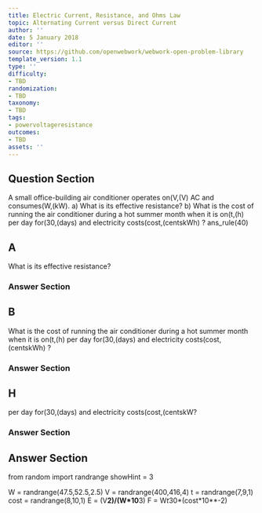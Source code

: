 ```yaml
---
title: Electric Current, Resistance, and Ohms Law
topic: Alternating Current versus Direct Current
author: ''
date: 5 January 2018
editor: ''
source: https://github.com/openwebwork/webwork-open-problem-library
template_version: 1.1
type: ''
difficulty:
- TBD
randomization:
- TBD
taxonomy:
- TBD
tags:
- powervoltageresistance
outcomes:
- TBD
assets: ''
---
```


## Question Section 

A small office-building air conditioner operates on(V,(V) AC and consumes(W,(kW).
a) What is its effective resistance?
b) What is the cost of running the air conditioner during a hot summer month when it is on(t,(h) per day for(30,(days) and electricity costs(cost,(centskWh) ?
ans_rule(40)

## A
What is its effective resistance?
### Answer Section
## B
What is the cost of running the air conditioner during a hot summer month when it is on(t,(h) per day for(30,(days) and electricity costs(cost,(centskWh) ?
### Answer Section
## H
per day for(30,(days) and electricity costs(cost,(centskW?
### Answer Section


## Answer Section

from random import randrange
showHint = 3


W = randrange(47.5,52.5,2.5)
V = randrange(400,416,4)
t = randrange(7,9,1)
cost = randrange(8,10,1)
E = (V**2)/(W*10**3)
F = W*t*30*(cost*10**-2)